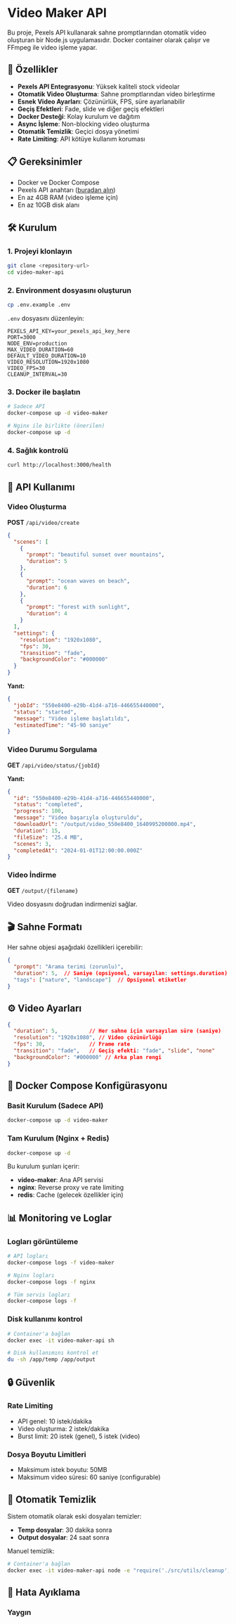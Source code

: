 # Video Maker API

Bu proje, Pexels API kullanarak sahne promptlarından otomatik video oluşturan bir Node.js uygulamasıdır. Docker container olarak çalışır ve FFmpeg ile video işleme yapar.

## 🚀 Özellikler

- **Pexels API Entegrasyonu**: Yüksek kaliteli stock videolar
- **Otomatik Video Oluşturma**: Sahne promptlarından video birleştirme
- **Esnek Video Ayarları**: Çözünürlük, FPS, süre ayarlanabilir
- **Geçiş Efektleri**: Fade, slide ve diğer geçiş efektleri
- **Docker Desteği**: Kolay kurulum ve dağıtım
- **Async İşleme**: Non-blocking video oluşturma
- **Otomatik Temizlik**: Geçici dosya yönetimi
- **Rate Limiting**: API kötüye kullanım koruması

## 📋 Gereksinimler

- Docker ve Docker Compose
- Pexels API anahtarı ([buradan alın](https://www.pexels.com/api/))
- En az 4GB RAM (video işleme için)
- En az 10GB disk alanı

## 🛠️ Kurulum

### 1. Projeyi klonlayın
```bash
git clone <repository-url>
cd video-maker-api
```

### 2. Environment dosyasını oluşturun
```bash
cp .env.example .env
```

`.env` dosyasını düzenleyin:
```env
PEXELS_API_KEY=your_pexels_api_key_here
PORT=3000
NODE_ENV=production
MAX_VIDEO_DURATION=60
DEFAULT_VIDEO_DURATION=10
VIDEO_RESOLUTION=1920x1080
VIDEO_FPS=30
CLEANUP_INTERVAL=30
```

### 3. Docker ile başlatın
```bash
# Sadece API
docker-compose up -d video-maker

# Nginx ile birlikte (önerilen)
docker-compose up -d
```

### 4. Sağlık kontrolü
```bash
curl http://localhost:3000/health
```

## 📖 API Kullanımı

### Video Oluşturma

**POST** `/api/video/create`

```json
{
  "scenes": [
    {
      "prompt": "beautiful sunset over mountains",
      "duration": 5
    },
    {
      "prompt": "ocean waves on beach",
      "duration": 6
    },
    {
      "prompt": "forest with sunlight",
      "duration": 4
    }
  ],
  "settings": {
    "resolution": "1920x1080",
    "fps": 30,
    "transition": "fade",
    "backgroundColor": "#000000"
  }
}
```

**Yanıt:**
```json
{
  "jobId": "550e8400-e29b-41d4-a716-446655440000",
  "status": "started",
  "message": "Video işleme başlatıldı",
  "estimatedTime": "45-90 saniye"
}
```

### Video Durumu Sorgulama

**GET** `/api/video/status/{jobId}`

**Yanıt:**
```json
{
  "id": "550e8400-e29b-41d4-a716-446655440000",
  "status": "completed",
  "progress": 100,
  "message": "Video başarıyla oluşturuldu",
  "downloadUrl": "/output/video_550e8400_1640995200000.mp4",
  "duration": 15,
  "fileSize": "25.4 MB",
  "scenes": 3,
  "completedAt": "2024-01-01T12:00:00.000Z"
}
```

### Video İndirme

**GET** `/output/{filename}`

Video dosyasını doğrudan indirmenizi sağlar.

## 🎬 Sahne Formatı

Her sahne objesi aşağıdaki özellikleri içerebilir:

```json
{
  "prompt": "Arama terimi (zorunlu)",
  "duration": 5,  // Saniye (opsiyonel, varsayılan: settings.duration)
  "tags": ["nature", "landscape"]  // Opsiyonel etiketler
}
```

## ⚙️ Video Ayarları

```json
{
  "duration": 5,          // Her sahne için varsayılan süre (saniye)
  "resolution": "1920x1080", // Video çözünürlüğü
  "fps": 30,              // Frame rate
  "transition": "fade",   // Geçiş efekti: "fade", "slide", "none"
  "backgroundColor": "#000000" // Arka plan rengi
}
```

## 🔧 Docker Compose Konfigürasyonu

### Basit Kurulum (Sadece API)
```bash
docker-compose up -d video-maker
```

### Tam Kurulum (Nginx + Redis)
```bash
docker-compose up -d
```

Bu kurulum şunları içerir:
- **video-maker**: Ana API servisi
- **nginx**: Reverse proxy ve rate limiting
- **redis**: Cache (gelecek özellikler için)

## 📊 Monitoring ve Loglar

### Logları görüntüleme
```bash
# API logları
docker-compose logs -f video-maker

# Nginx logları
docker-compose logs -f nginx

# Tüm servis logları
docker-compose logs -f
```

### Disk kullanımı kontrol
```bash
# Container'a bağlan
docker exec -it video-maker-api sh

# Disk kullanımını kontrol et
du -sh /app/temp /app/output
```

## 🔒 Güvenlik

### Rate Limiting
- API genel: 10 istek/dakika
- Video oluşturma: 2 istek/dakika
- Burst limit: 20 istek (genel), 5 istek (video)

### Dosya Boyutu Limitleri
- Maksimum istek boyutu: 50MB
- Maksimum video süresi: 60 saniye (configurable)

## 🧹 Otomatik Temizlik

Sistem otomatik olarak eski dosyaları temizler:
- **Temp dosyalar**: 30 dakika sonra
- **Output dosyalar**: 24 saat sonra

Manuel temizlik:
```bash
# Container'a bağlan
docker exec -it video-maker-api node -e "require('./src/utils/cleanup').emergencyCleanup()"
```

## 🐛 Hata Ayıklama

### Yaygın